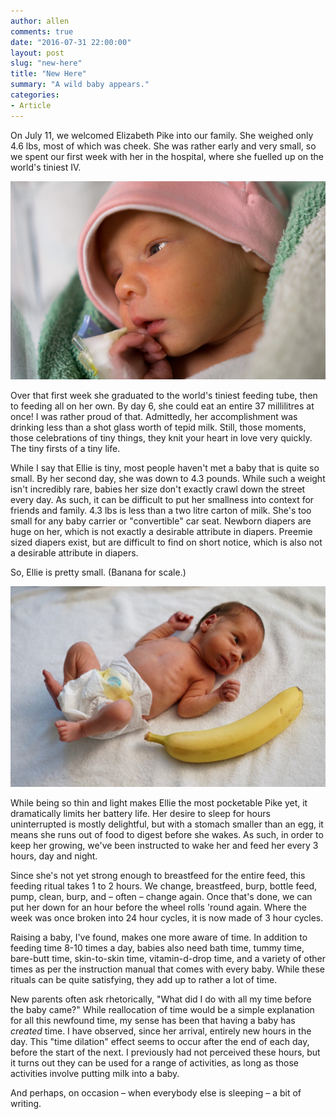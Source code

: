 ```yaml
---
author: allen
comments: true
date: "2016-07-31 22:00:00"
layout: post
slug: "new-here"
title: "New Here"
summary: "A wild baby appears."
categories:
- Article
---
```


On July 11, we welcomed Elizabeth Pike into our family. She weighed only 4.6 lbs, most of which was cheek. She was rather early and very small, so we spent our first week with her in the hospital, where she fuelled up on the world's tiniest IV. 

<img src='/images/2016/ellie-iv.jpg'>

Over that first week she graduated to the world's tiniest feeding tube, then to feeding all on her own. By day 6, she could eat an entire 37 millilitres at once! I was rather proud of that. Admittedly, her accomplishment was drinking less than a shot glass worth of tepid milk. Still, those moments, those celebrations of tiny things, they knit your heart in love very quickly. The tiny firsts of a tiny life.

While I say that Ellie is tiny, most people haven't met a baby that is quite so small. By her second day, she was down to 4.3 pounds. While such a weight isn't incredibly rare, babies her size don't exactly crawl down the street every day. As such, it can be difficult to put her smallness into context for friends and family. 4.3 lbs is less than a two litre carton of milk. She's too small for any baby carrier or "convertible" car seat. Newborn diapers are huge on her, which is not exactly a desirable attribute in diapers. Preemie sized diapers exist, but are difficult to find on short notice, which is also not a desirable attribute in diapers.

So, Ellie is pretty small. (Banana for scale.)

<img src='/images/2016/ellie-banana.jpg'>

While being so thin and light makes Ellie the most pocketable Pike yet, it dramatically limits her battery life. Her desire to sleep for hours uninterrupted is mostly delightful, but with a stomach smaller than an egg, it means she runs out of food to digest before she wakes. As such, in order to keep her growing, we've been instructed to wake her and feed her every 3 hours, day and night.

Since she's not yet strong enough to breastfeed for the entire feed, this feeding ritual takes 1 to 2 hours. We change, breastfeed, burp, bottle feed, pump, clean, burp, and &ndash; often &ndash; change again. Once that's done, we can put her down for an hour before the wheel rolls 'round again. Where the week was once broken into 24 hour cycles, it is now made of 3 hour cycles.

Raising a baby, I've found, makes one more aware of time. In addition to feeding time 8-10 times a day, babies also need bath time, tummy time, bare-butt time, skin-to-skin time, vitamin-d-drop time, and a variety of other times as per the instruction manual that comes with every baby. While these rituals can be quite satisfying, they add up to rather a lot of time.

New parents often ask rhetorically, "What did I do with all my time before the baby came?" While reallocation of time would be a simple explanation for all this newfound time, my sense has been that having a baby has *created* time. I have observed, since her arrival, entirely new hours in the day. This "time dilation" effect seems to occur after the end of each day, before the start of the next. I previously had not perceived these hours, but it turns out they can be used for a range of activities, as long as those activities involve putting milk into a baby.

And perhaps, on occasion &ndash; when everybody else is sleeping &ndash; a bit of writing.